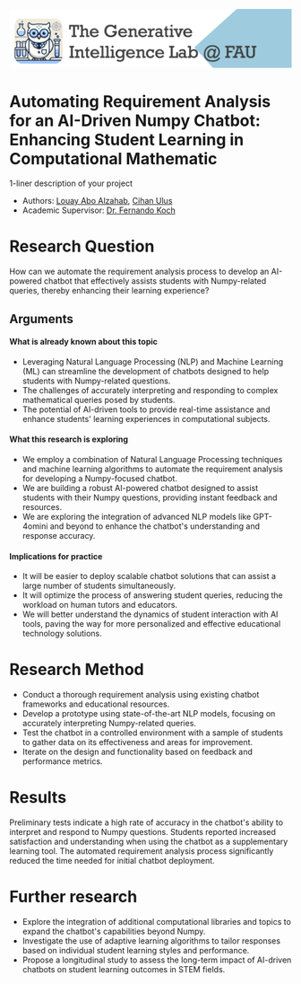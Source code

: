 ![GenI-banner](https://github.com/genilab-fau/genilab-fau.github.io/blob/8d6ab41403b853a273983e4c06a7e52229f43df5/images/genilab-banner.png?raw=true)

# Automating Requirement Analysis for an AI-Driven Numpy Chatbot: Enhancing Student Learning in Computational Mathematic

1-liner description of your project

<!-- WHEN APPLICABLE, REMOVE THE COMMENT MARK AND COMPLETE
This is a response to the Assignment part of the COURSE.
-->

* Authors: [Louay Abo Alzahab](mailto:laboalzahab2021@fau.edu), [Cihan Ulus](mailto:culus2021@fau.edu)
* Academic Supervisor: [Dr. Fernando Koch](http://www.fernandokoch.me)

  
# Research Question 

How can we automate the requirement analysis process to develop an AI-powered chatbot that effectively assists students with Numpy-related queries, thereby enhancing their learning experience?

## Arguments

#### What is already known about this topic

- Leveraging Natural Language Processing (NLP) and Machine Learning (ML) can streamline the development of chatbots designed to help students with Numpy-related questions.
- The challenges of accurately interpreting and responding to complex mathematical queries posed by students.
- The potential of AI-driven tools to provide real-time assistance and enhance students' learning experiences in computational subjects.

#### What this research is exploring


- We employ a combination of Natural Language Processing techniques and machine learning algorithms to automate the requirement analysis for developing a Numpy-focused chatbot.
- We are building a robust AI-powered chatbot designed to assist students with their Numpy questions, providing instant feedback and resources.
- We are exploring the integration of advanced NLP models like GPT-4omini and beyond to enhance the chatbot's understanding and response accuracy.

#### Implications for practice


- It will be easier to deploy scalable chatbot solutions that can assist a large number of students simultaneously.
- It will optimize the process of answering student queries, reducing the workload on human tutors and educators.
- We will better understand the dynamics of student interaction with AI tools, paving the way for more personalized and effective educational technology solutions.


# Research Method
- Conduct a thorough requirement analysis using existing chatbot frameworks and educational resources.
- Develop a prototype using state-of-the-art NLP models, focusing on accurately interpreting Numpy-related queries.
- Test the chatbot in a controlled environment with a sample of students to gather data on its effectiveness and areas for improvement.
- Iterate on the design and functionality based on feedback and performance metrics.

# Results

Preliminary tests indicate a high rate of accuracy in the chatbot's ability to interpret and respond to Numpy questions.
Students reported increased satisfaction and understanding when using the chatbot as a supplementary learning tool.
The automated requirement analysis process significantly reduced the time needed for initial chatbot deployment.

# Further research

- Explore the integration of additional computational libraries and topics to expand the chatbot's capabilities beyond Numpy.
- Investigate the use of adaptive learning algorithms to tailor responses based on individual student learning styles and performance.
- Propose a longitudinal study to assess the long-term impact of AI-driven chatbots on student learning outcomes in STEM fields.
